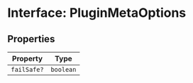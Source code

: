 # Interface: PluginMetaOptions

## Properties

| Property | Type |
| ------ | ------ |
| `failSafe?` | `boolean` |
